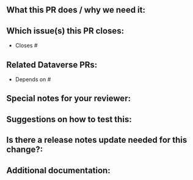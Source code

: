 ## What this PR does / why we need it:

## Which issue(s) this PR closes:

- Closes #

## Related Dataverse PRs:

- Depends on #

## Special notes for your reviewer:

## Suggestions on how to test this:

## Is there a release notes update needed for this change?:

## Additional documentation:
